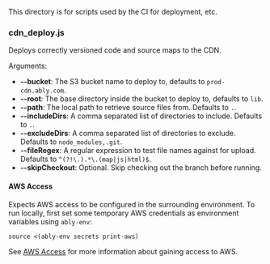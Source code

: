 This directory is for scripts used by the CI for deployment, etc.

### cdn_deploy.js

Deploys correctly versioned code and source maps to the CDN.

Arguments:

- **--bucket**: The S3 bucket name to deploy to, defaults to `prod-cdn.ably.com`.
- **--root**: The base directory inside the bucket to deploy to, defaults to `lib`.
- **--path**: The local path to retrieve source files from. Defaults to `.`.
- **--includeDirs**: A comma separated list of directories to include. Defaults to `.`.
- **--excludeDirs**: A comma separated list of directories to exclude. Defaults to `node_modules,.git`.
- **--fileRegex**: A regular expression to test file names against for upload. Defaults to `^(?!\.).*\.(map|js|html)$`.
- **--skipCheckout**: Optional. Skip checking out the branch before running.

#### AWS Access

Expects AWS access to be configured in the surrounding environment. To run
locally, first set some temporary AWS credentials as environment variables
using `ably-env`:

```
source <(ably-env secrets print-aws)
```

See [AWS Access](https://ably.atlassian.net/wiki/spaces/ENG/pages/665190401/AWS+Access)
for more information about gaining access to AWS.
